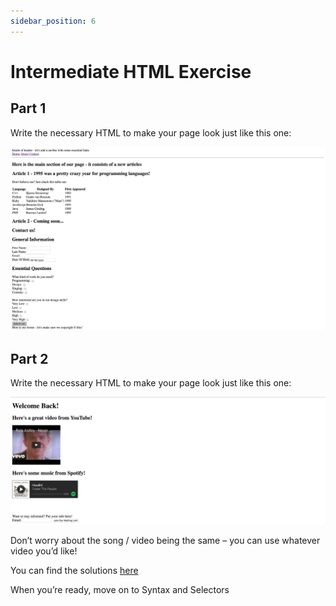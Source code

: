 ```yaml
---
sidebar_position: 6
---
```


# Intermediate HTML Exercise

## Part 1

Write the necessary HTML to make your page look just like this one:

![html_mock1](../../static/img/html_mock1.png.webp)

## Part 2

Write the necessary HTML to make your page look just like this one:

![hrml_mock2](../../static/img/html_mock2.png.webp)

Don’t worry about the song / video being the same – you can use whatever video you’d like!

You can find the solutions [here](https://github.com/Codust-SIR/Codust-Tutorial/tree/main/solutions/intermediate_html)

When you’re ready, move on to Syntax and Selectors
